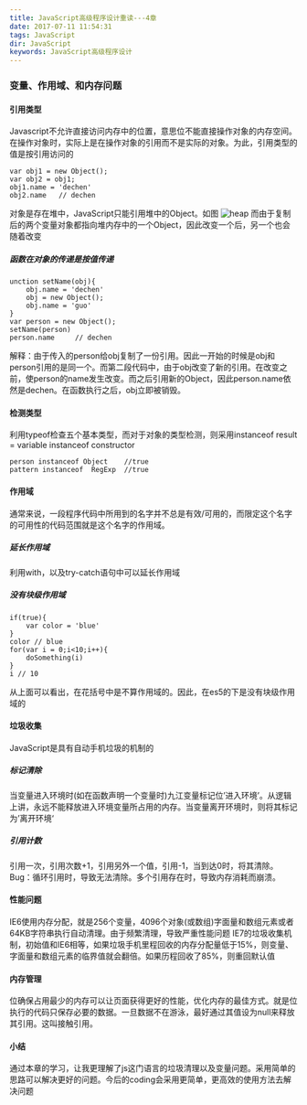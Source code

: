 ```yaml
---
title: JavaScript高级程序设计重读---4章
date: 2017-07-11 11:54:31
tags: JavaScript
dir: JavaScript
keywords: JavaScript高级程序设计
---
```

### 变量、作用域、和内存问题
#### 引用类型
Javascript不允许直接访问内存中的位置，意思位不能直接操作对象的内存空间。在操作对象时，实际上是在操作对象的引用而不是实际的对象。为此，引用类型的值是按引用访问的
```
var obj1 = new Object();
var obj2 = obj1;
obj1.name = 'dechen'
obj2.name   // dechen
```
对象是存在堆中，JavaScript只能引用堆中的Object。如图
![heap](heapObject.png)
而由于复制后的两个变量对象都指向堆内存中的一个Object，因此改变一个后，另一个也会随着改变
##### 函数在对象的传递是按值传递
```
unction setName(obj){
    obj.name = 'dechen'
    obj = new Object();
    obj.name = 'guo'
}
var person = new Object();
setName(person)
person.name     // dechen
```
解释：由于传入的person给obj复制了一份引用。因此一开始的时候是obj和person引用的是同一个。而第二段代码中，由于obj改变了新的引用。在改变之前，使person的name发生改变。而之后引用新的Object，因此person.name依然是dechen。在函数执行之后，obj立即被销毁。
#### 检测类型
利用typeof检查五个基本类型，而对于对象的类型检测，则采用instanceof
result = variable instanceof constructor

```
person instanceof Object    //true
pattern instanceof  RegExp  //true
```
#### 作用域
通常来说，一段程序代码中所用到的名字并不总是有效/可用的，而限定这个名字的可用性的代码范围就是这个名字的作用域。
##### 延长作用域
利用with，以及try-catch语句中可以延长作用域
##### 没有块级作用域
```
if(true){
    var color = 'blue'
}
color // blue
for(var i = 0;i<10;i++){
    doSomething(i)
}
i // 10
```
从上面可以看出，在花括号中是不算作用域的。因此，在es5的下是没有块级作用域的
#### 垃圾收集
JavaScript是具有自动手机垃圾的机制的
##### 标记清除
当变量进入环境时(如在函数声明一个变量时)九江变量标记位’进入环境’。从逻辑上讲，永远不能释放进入环境变量所占用的内存。当变量离开环境时，则将其标记为’离开环境‘
##### 引用计数
引用一次，引用次数+1，引用另外一个值，引用-1，当到达0时，将其清除。
Bug：循环引用时，导致无法清除。多个引用存在时，导致内存消耗而崩溃。
#### 性能问题
IE6使用内存分配，就是256个变量，4096个对象(或数组)字面量和数组元素或者64KB字符串执行自动清理。由于频繁清理，导致严重性能问题
IE7的垃圾收集机制，初始值和IE6相等，如果垃圾手机里程回收的内存分配量低于15%，则变量、字面量和数组元素的临界值就会翻倍。如果历程回收了85%，则重回默认值
#### 内存管理
位确保占用最少的内存可以让页面获得更好的性能，优化内存的最佳方式。就是位执行的代码只保存必要的数据。一旦数据不在游泳，最好通过其值设为null来释放其引用。这叫接触引用。
#### 小结 
通过本章的学习，让我更理解了js这门语言的垃圾清理以及变量问题。采用简单的思路可以解决更好的问题。今后的coding会采用更简单，更高效的使用方法去解决问题